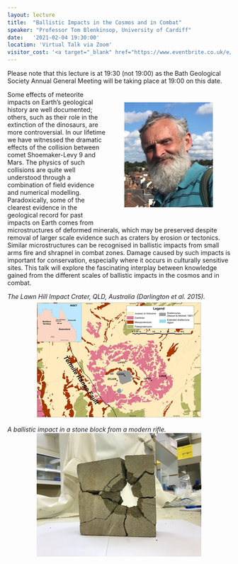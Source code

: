 ```yaml
---
layout: lecture
title:  "Ballistic Impacts in the Cosmos and in Combat"
speaker: "Professor Tom Blenkinsop, University of Cardiff"
date:   '2021-02-04 19:30:00'
location: 'Virtual Talk via Zoom'
visitor_cost: '<a target="_blank" href="https://www.eventbrite.co.uk/e/ballistic-impacts-in-the-cosmos-and-in-combat-the-lawn-hill-impact-crater-tickets-135846876665">Book via Eventbrite</a>'
---
```

Please note that this lecture is at 19:30 (not 19:00) as the Bath Geological Society Annual General Meeting will be taking place at 19:00 on this date.
<img style="margin: auto; display: block; float: right; margin: 40px; width: 200px;" src="/assets/Tom_Blenkinsop.jpg">

Some effects of meteorite impacts on Earth’s geological history are well documented; others, such as their role in the extinction of the dinosaurs, are more controversial. In our lifetime we have witnessed the dramatic effects of the collision between comet Shoemaker-Levy 9 and Mars. The physics of such collisions are quite well understood through a combination of field evidence and numerical modelling. Paradoxically, some of the clearest evidence in the geological record for past impacts on Earth comes from microstructures of deformed minerals, which may be preserved despite removal of larger scale evidence such as craters by erosion or tectonics. Similar microstructures can be recognised in ballistic impacts from small arms fire and shrapnel in combat zones. Damage caused by such impacts is important for conservation, especially where it occurs in culturally sensitive sites. This talk will explore the fascinating interplay between knowledge gained from the different scales of ballistic impacts in the cosmos and in combat.

<i>The Lawn Hill Impact Crater, QLD, Australia (Darlington et al. 2015).</i>
<img style="margin: auto; display: block;" src="/assets/termite-range-map.png">

<i>A ballistic impact in a stone block from a modern rifle.</i>
<img style="margin: auto; display: block;" src="/assets/ballistic-impact.png">